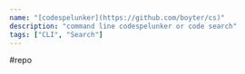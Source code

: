 ```yaml
---
name: "[codespelunker](https://github.com/boyter/cs)"
description: "command line codespelunker or code search"
tags: ["CLI", "Search"]
---
```

#repo